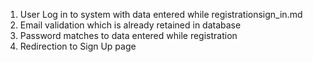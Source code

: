 1. User Log in to system with data entered while registrationsign_in.md
2. Email validation which is already retained in database
3. Password matches to data entered while registration
4. Redirection to Sign Up page

